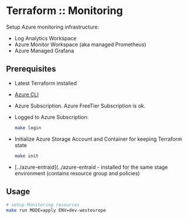 # Terraform :: Monitoring

Setup Azure monitoring infrastructure:

* Log Analytics Workspace
* Azure Monitor Workspace (aka managed Prometheus)
* Azure Managed Grafana

## Prerequisites

* Latest Terraform installed
* [Azure CLI](https://learn.microsoft.com/en-us/cli/azure/install-azure-cli-linux?pivots=apt)

* Azure Subscription. Azure FreeTier Subscription is ok.

* Logged to Azure Subscription:

  ```bash
  make login
  ```

* Initialize Azure Storage Account and Container for keeping Terraform state

  ```bash
  make init
  ```

* [../azure-entraid](../azure-entraid - installed for the same stage environment (contains resource group and policies)

## Usage

```bash
# setup Monitoring resources
make run MODE=apply ENV=dev-westeurope
```

